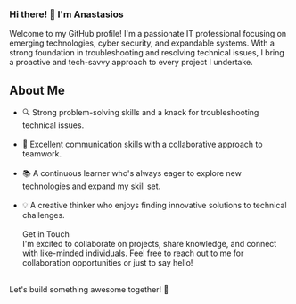 ### Hi there! 👋 I'm Anastasios
Welcome to my GitHub profile! I'm a passionate IT professional focusing on emerging technologies, cyber security, and expandable systems. With a strong foundation in troubleshooting and resolving technical issues, I bring a proactive and tech-savvy approach to every project I undertake.

## About Me
<ul>
<li>🔍 Strong problem-solving skills and a knack for troubleshooting technical issues.</li> <br>
<li>🤝 Excellent communication skills with a collaborative approach to teamwork.</li> <br>
<li>📚 A continuous learner who's always eager to explore new technologies and expand my skill set.</li> <br>
<li>💡 A creative thinker who enjoys finding innovative solutions to technical challenges.</li> <br>
Get in Touch <br>
I'm excited to collaborate on projects, share knowledge, and connect with like-minded individuals. Feel free to reach out to me for collaboration opportunities or just to say hello! <br>
 <br></ul>
Let's build something awesome together! 🚀
